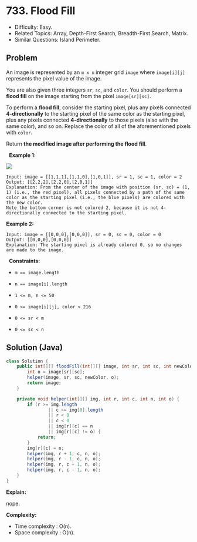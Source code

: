# 733. Flood Fill

- Difficulty: Easy.
- Related Topics: Array, Depth-First Search, Breadth-First Search, Matrix.
- Similar Questions: Island Perimeter.

## Problem

An image is represented by an ```m x n``` integer grid ```image``` where ```image[i][j]``` represents the pixel value of the image.

You are also given three integers ```sr```, ```sc```, and ```color```. You should perform a **flood fill** on the image starting from the pixel ```image[sr][sc]```.

To perform a **flood fill**, consider the starting pixel, plus any pixels connected **4-directionally** to the starting pixel of the same color as the starting pixel, plus any pixels connected **4-directionally** to those pixels (also with the same color), and so on. Replace the color of all of the aforementioned pixels with ```color```.

Return **the modified image after performing the flood fill**.

 
**Example 1:**

![](https://assets.leetcode.com/uploads/2021/06/01/flood1-grid.jpg)

```
Input: image = [[1,1,1],[1,1,0],[1,0,1]], sr = 1, sc = 1, color = 2
Output: [[2,2,2],[2,2,0],[2,0,1]]
Explanation: From the center of the image with position (sr, sc) = (1, 1) (i.e., the red pixel), all pixels connected by a path of the same color as the starting pixel (i.e., the blue pixels) are colored with the new color.
Note the bottom corner is not colored 2, because it is not 4-directionally connected to the starting pixel.
```

**Example 2:**

```
Input: image = [[0,0,0],[0,0,0]], sr = 0, sc = 0, color = 0
Output: [[0,0,0],[0,0,0]]
Explanation: The starting pixel is already colored 0, so no changes are made to the image.
```

 
**Constraints:**


	
- ```m == image.length```
	
- ```n == image[i].length```
	
- ```1 <= m, n <= 50```
	
- ```0 <= image[i][j], color < 216```
	
- ```0 <= sr < m```
	
- ```0 <= sc < n```



## Solution (Java)

```java
class Solution {
    public int[][] floodFill(int[][] image, int sr, int sc, int newColor) {
        int o = image[sr][sc];
        helper(image, sr, sc, newColor, o);
        return image;
    }

    private void helper(int[][] img, int r, int c, int n, int o) {
        if (r >= img.length
                || c >= img[0].length
                || r < 0
                || c < 0
                || img[r][c] == n
                || img[r][c] != o) {
            return;
        }
        img[r][c] = n;
        helper(img, r + 1, c, n, o);
        helper(img, r - 1, c, n, o);
        helper(img, r, c + 1, n, o);
        helper(img, r, c - 1, n, o);
    }
}
```

**Explain:**

nope.

**Complexity:**

* Time complexity : O(n).
* Space complexity : O(n).
